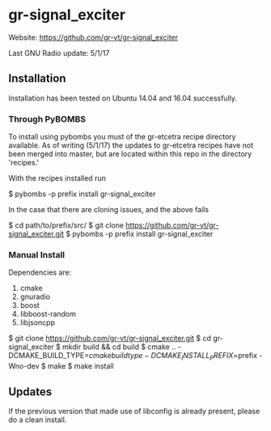 # gr-signal_exciter

Website: https://github.com/gr-vt/gr-signal_exciter

Last GNU Radio update: 5/1/17

## Installation

Installation has been tested on Ubuntu 14.04 and 16.04 successfully.

### Through PyBOMBS

To install using pybombs you must of the gr-etcetra recipe directory available. As of writing (5/1/17) the updates to gr-etcetra recipes have not been merged into master, but are located within this repo in the directory 'recipes.'

With the recipes installed run

  $ pybombs -p prefix install gr-signal_exciter

In the case that there are cloning issues, and the above fails

  $ cd path/to/prefix/src/
  $ git clone https://github.com/gr-vt/gr-signal_exciter.git
  $ pybombs -p prefix install gr-signal_exciter

### Manual Install

Dependencies are:

  1. cmake
  2. gnuradio
  3. boost
  4. libboost-random
  5. libjsoncpp

  $ git clone https://github.com/gr-vt/gr-signal_exciter.git
  $ cd gr-signal_exciter
  $ mkdir build && cd build
  $ cmake .. -DCMAKE_BUILD_TYPE=$cmakebuildtype -DCMAKE_INSTALL_PREFIX=$prefix -Wno-dev
  $ make
  $ make install
  

## Updates

If the previous version that made use of libconfig is already present, please do a clean install.
